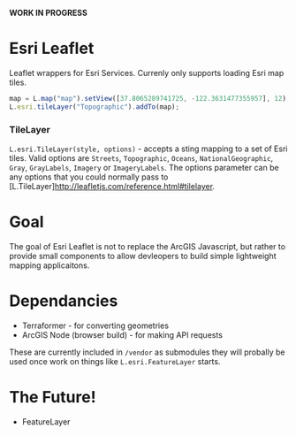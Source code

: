 **WORK IN PROGRESS**

# Esri Leaflet

Leaflet wrappers for Esri Services. Currenly only supports loading Esri map tiles.

```js
map = L.map("map").setView([37.8065289741725, -122.3631477355957], 12);
L.esri.tileLayer("Topographic").addTo(map);
```

### TileLayer

`L.esri.TileLayer(style, options)` - accepts a sting mapping to a set of Esri tiles. Valid options are `Streets`, `Topographic`, `Oceans`, `NationalGeographic`, `Gray`, `GrayLabels`, `Imagery` or `ImageryLabels`. The options parameter can be any options that you could normally pass to [L.TileLayer]http://leafletjs.com/reference.html#tilelayer.

# Goal

The goal of Esri Leaflet is not to replace the ArcGIS Javascript, but rather to provide small components to allow devleopers to build simple lightweight mapping applicaitons.

# Dependancies

* Terraformer - for converting geometries
* ArcGIS Node (browser build) - for making API requests

These are currently included in `/vendor` as submodules they will probally be used once work on things like `L.esri.FeatureLayer` starts.

# The Future!
* FeatureLayer